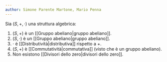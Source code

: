 ```yaml
---
author: Simone Parente Martone, Mario Penna
---
```


Sia $(S, +, \cdot)$ una struttura algebrica:
1. $(S,+)$ è un [[Gruppo abeliano|gruppo abeliano]].
2. $(S,\cdot)$ è un [[Gruppo abeliano|gruppo abeliano]].
3. $\cdot$ è [[Distributività|distributiva]] rispetto a $+$.
4. $(S,+)$ è [[Commutatività|commutativa]] (visto che è un gruppo abeliano).
5. Non esistono [[Divisori dello zero|divisori dello zero]].